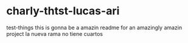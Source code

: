 # charly-thtst-lucas-ari
test-things
this is gonna be a amazin readme
for an amazingly amazin project
la nueva rama no tiene cuartos